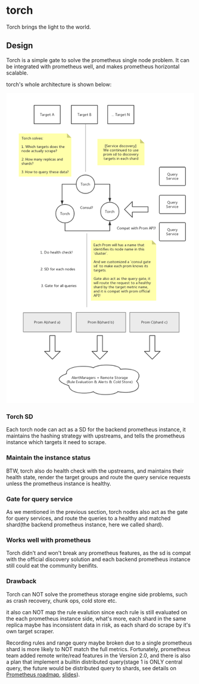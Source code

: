# torch
Torch brings the light to the world.

## Design

Torch is a simple gate to solve the prometheus single node problem. 
It can be integrated with prometheus well, and makes prometheus horizontal scalable.

torch's whole architecture is shown below:

![](https://github.com/Colstuwjx/torch/blob/master/arch/torch.png)

### Torch SD

Each torch node can act as a SD for the backend prometheus instance, it maintains the
hashing strategy with upstreams, and tells the prometheus instance which targets it need to scrape.

### Maintain the instance status

BTW, torch also do health check with the upstreams, and maintains their health state, render
the target groups and route the query service requests unless the prometheus instance is healthy.

### Gate for query service

As we mentioned in the previous section, torch nodes also act as the gate for query services,
and route the queries to a healthy and matched shard(the backend prometheus instance, here we called shard).

### Works well with prometheus

Torch didn't and won't break any prometheus features, as the sd is compat with the official discovery solution and each backend prometheus instance still could eat the community benifits.

### Drawback

Torch can NOT solve the prometheus storage engine side problems, such as crash recovery, chunk ops, cold store etc.

it also can NOT map the rule evalution since each rule is still evaluated on the each prometheus instance side, what's more, each shard in the same replica maybe has inconsistent data in risk, as each shard do scrape by it's own target scraper.

Recording rules and range query maybe broken due to a single prometheus shard is more likely to NOT match the full metrics. Fortunately, prometheus team added remote write/read features in the Version 2.0, and there is also a plan that implement a builtin distributed query(stage 1 is ONLY central query, the future would be distributed query to shards, see details on [Prometheus roadmap](https://prometheus.io/docs/introduction/roadmap/#long-term-storage), [slides](https://schd.ws/hosted_files/cloudnativeeu2017/73/Integrating%20Long-Term%20Storage%20with%20Prometheus%20-%20CloudNativeCon%20Berlin%2C%20March%2030%2C%202017.pdf)).
